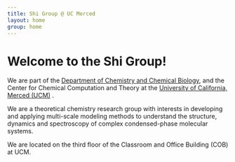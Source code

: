 ```yaml
---
title: Shi Group @ UC Merced
layout: home
group: home
---
```


# Welcome to the Shi Group!

We are part of the [Department of Chemistry and Chemical Biology](http://chemistry.ucmerced.edu/), and the Center for Chemical Computation and Theory at the [University of California, Merced (UCM)](https://www.ucmerced.edu/) . 

We are a theoretical chemistry research group with interests in developing and applying multi-scale modeling methods to understand the structure, dynamics and spectroscopy of complex condensed-phase molecular systems. 

We are located on the third floor of the Classroom and Office Building (COB) at UCM.
